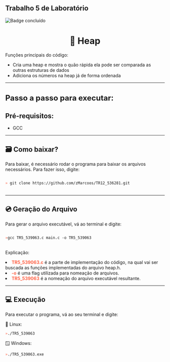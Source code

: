 ## Trabalho 5 de Laboratório
![Badge concluído](http://img.shields.io/static/v1?label=STATUS&message=CONCLUÍDO&color=GREEN&style=for-the-badge)

<h1 align="center">🤖 Heap</h1>

<p style="font-size: 14px">
    Funções principais do código:
    <ul>
        <li>Cria uma heap e mostra o quão rápida ela pode ser comparada as outras estruturas de dados</li>
        <li>Adiciona os números na heap já de forma ordenada</li>
    </ul>
</p>

<hr>
<h1 style="font-size: 24px">Passo a passo para executar:</h1>
<h2>Pré-requisitos:</h2>

- <p>GCC</p>

<hr>
<h2>🗃️ Como baixar?</h2>
<p>Para baixar, é necessário rodar o programa para baixar os arquivos necessários. Para fazer isso, digite:</p>

<code>
<span style="color: tomato">»</span> git clone https://github.com/zMarcoos/TR12_536281.git
</code>
<br>

<hr>

<h2>💿 Geração do Arquivo</h2>
<p>Para gerar o arquivo executável, vá ao terminal e digite:</p>


<code>
<span style="color: tomato">»</span>gcc TR5_539063.c main.c -o TR5_539063
</code>

<br>

<p>Explicação:

<li><span style="font-weight: bold; color: tomato">TR5_539063.c</span> é a parte de implementação do código, na qual vai ser buscada as funções implementadas do arquivo heap.h.</li>
<li><span style="font-weight: bold; color: tomato">-o</span> é uma flag utilizada para nomeação de arquivos.</li>
<li><span style="font-weight: bold; color: tomato">TR5_539063</span> é a nomeação do arquivo executável resultante.</li>
</p>

<hr>
<h2>💻 Execução</h2>
<p>Para executar o programa, vá ao seu terminal e digite:</p>
🐧 Linux: <br>
<code>
<span style="color: tomato">»</span>./TR5_539063</code>

🪟 Windows: <br>
<code>
<span style="color: tomato">»</span>./TR5_539063.exe 
</code>
